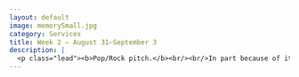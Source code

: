 ```yaml
---
layout: default
image: memorySmall.jpg
category: Services
title: Week 2 – August 31–September 3
description: |
  <p class="lead"><b>Pop/Rock pitch.</b><br/><br/>In part because of its roots in folk and blues traditions, pop/rock music contains pitch structures outside of the major/minor, T–PD–D–T tonal system. We'll explore some of the common melodic and harmonic structures in this diverse musical world.<br/><br/><a href="/week1/">Read more...</a></p>
---
```

